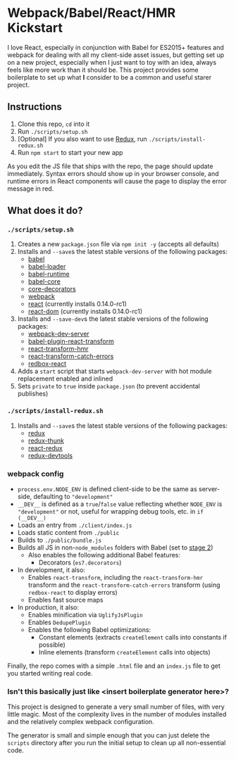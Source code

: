 Webpack/Babel/React/HMR Kickstart
=================================

I love React, especially in conjunction with Babel for ES2015+ features and webpack for dealing with all my client-side asset issues, but getting set up on a new project, especially when I just want to toy with an idea, always feels like more work than it should be. This project provides some boilerplate to set up what **I** consider to be a common and useful starer project.

Instructions
------------

 1. Clone this repo, `cd` into it
 2. Run `./scripts/setup.sh`
 3. [Optional] If you also want to use [Redux](http://rackt.github.io/redux/), run `./scripts/install-redux.sh`
 4. Run `npm start` to start your new app

As you edit the JS file that ships with the repo, the page should update immediately. Syntax errors should show up in your browser console, and runtime errors in React components will cause the page to display the error message in red.

What does it do?
----------------

### `./scripts/setup.sh`

 1. Creates a new `package.json` file via `npm init -y` (accepts all defaults)
 2. Installs and `--save`s the latest stable versions of the following packages:
    * [babel](https://npmjs.com/package/babel)
    * [babel-loader](https://npmjs.com/package/babel-loader)
    * [babel-runtime](https://npmjs.com/package/babel-runtime)
    * [babel-core](https://npmjs.com/package/babel-core)
    * [core-decorators](https://npmjs.com/package/core-decorators)
    * [webpack](https://npmjs.com/package/webpack)
    * [react](https://npmjs.com/package/react) (currently installs 0.14.0-rc1)
    * [react-dom](https://npmjs.com/package/react-dom) (currently installs 0.14.0-rc1)
 3. Installs and `--save-dev`s the latest stable versions of the following packages:
    * [webpack-dev-server](https://npmjs.com/package/webpack-dev-server)
    * [babel-plugin-react-transform](https://npmjs.com/package/babel-plugin-react-transform)
    * [react-transform-hmr](https://npmjs.com/package/react-transform-hmr)
    * [react-transform-catch-errors](https://npmjs.com/package/react-transform-catch-errors)
    * [redbox-react](https://npmjs.com/package/redbox-react)
 4. Adds a `start` script that starts `webpack-dev-server` with hot module replacement enabled and inlined
 5. Sets `private` to `true` inside `package.json` (to prevent accidental publishes)

### `./scripts/install-redux.sh`

 1. Installs and `--save`s the latest stable versions of the following packages:
    * [redux](https://npmjs.com/package/redux)
    * [redux-thunk](https://npmjs.com/package/redux-thunk)
    * [react-redux](https://npmjs.com/package/react-redux)
    * [redux-devtools](https://npmjs.com/package/redux-devtools)

### webpack config

* `process.env.NODE_ENV` is defined client-side to be the same as server-side, defaulting to `"development"`
* `__DEV__` is defined as a `true`/`false` value reflecting whether `NODE_ENV` is `"development"` or not, useful for wrapping debug tools, etc. in `if (__DEV__)`
* Loads an entry from `./client/index.js`
* Loads static content from `./public`
* Builds to `./public/bundle.js`
* Builds all JS in non-`node_modules` folders with Babel (set to [stage 2](https://babeljs.io/docs/usage/experimental/))
    * Also enables the following additional Babel features:
        * Decorators (`es7.decorators`)
* In development, it also:
    * Enables `react-transform`, including the `react-transform-hmr` transform and the `react-transform-catch-errors` transform (using `redbox-react` to display errors)
    * Enables fast source maps
* In production, it also:
    * Enables minification via `UglifyJsPlugin`
    * Enables `DedupePlugin`
    * Enables the following Babel optimizations:
        * Constant elements (extracts `createElement` calls into constants if possible)
        * Inline elements (transform `createElement` calls into objects)

Finally, the repo comes with a simple `.html` file and an `index.js` file to get you started writing real code.

### Isn't this basically just like \<insert boilerplate generator here\>?

This project is designed to generate a very small number of files, with very little magic. Most of the complexity lives in the number of modules installed and the relatively complex webpack configuration.

The generator is small and simple enough that you can just delete the `scripts` directory after you run the initial setup to clean up all non-essential code.

